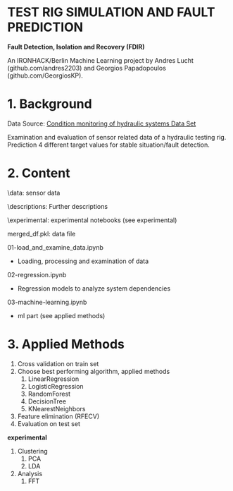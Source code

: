 # TEST RIG SIMULATION AND FAULT PREDICTION

**Fault Detection, Isolation and Recovery (FDIR)** 


An IRONHACK/Berlin Machine Learning project by Andres Lucht (github.com/andres2203) and Georgios Papadopoulos (github.com/GeorgiosKP).



# 1. Background

Data Source: [Condition monitoring of hydraulic systems Data Set ](https://archive.ics.uci.edu/ml/datasets/Condition+monitoring+of+hydraulic+systems)

Examination and evaluation of sensor related data of a hydraulic testing rig. Prediction 4 different target values for stable situation/fault detection.


# 2. Content

\data: sensor data

\descriptions: Further descriptions

\experimental: experimental notebooks (see experimental)

merged_df.pkl: data file



01-load_and_examine_data.ipynb
* Loading, processing and examination of data

02-regression.ipynb
* Regression models to analyze system dependencies 

03-machine-learning.ipynb
* ml part (see applied methods)



# 3. Applied Methods

1. Cross validation on train set
2. Choose best performing algorithm, applied methods
   1. LinearRegression
   2. LogisticRegression
   3. RandomForest
   4. DecisionTree
   5. KNearestNeighbors
3. Feature elimination (RFECV)
4. Evaluation on test set

**experimental** 
1. Clustering
   1. PCA
   2. LDA
2. Analysis
   1. FFT